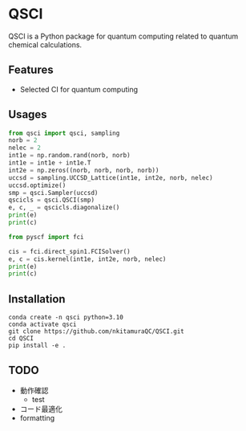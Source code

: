 # QSCI
QSCI is a Python package for quantum computing related to quantum chemical calculations.

## Features
- Selected CI for quantum computing

## Usages

```python
from qsci import qsci, sampling
norb = 2
nelec = 2
int1e = np.random.rand(norb, norb)
int1e = int1e + int1e.T
int2e = np.zeros((norb, norb, norb, norb))
uccsd = sampling.UCCSD_Lattice(int1e, int2e, norb, nelec)
uccsd.optimize()
smp = qsci.Sampler(uccsd)
qscicls = qsci.QSCI(smp)
e, c, _ = qscicls.diagonalize()
print(e)
print(c)

from pyscf import fci

cis = fci.direct_spin1.FCISolver()
e, c = cis.kernel(int1e, int2e, norb, nelec)
print(e)
print(c)
```

## Installation

```shell
conda create -n qsci python=3.10
conda activate qsci
git clone https://github.com/nkitamuraQC/QSCI.git
cd QSCI
pip install -e .
```

## TODO
- 動作確認
  - test
- コード最適化
- formatting

